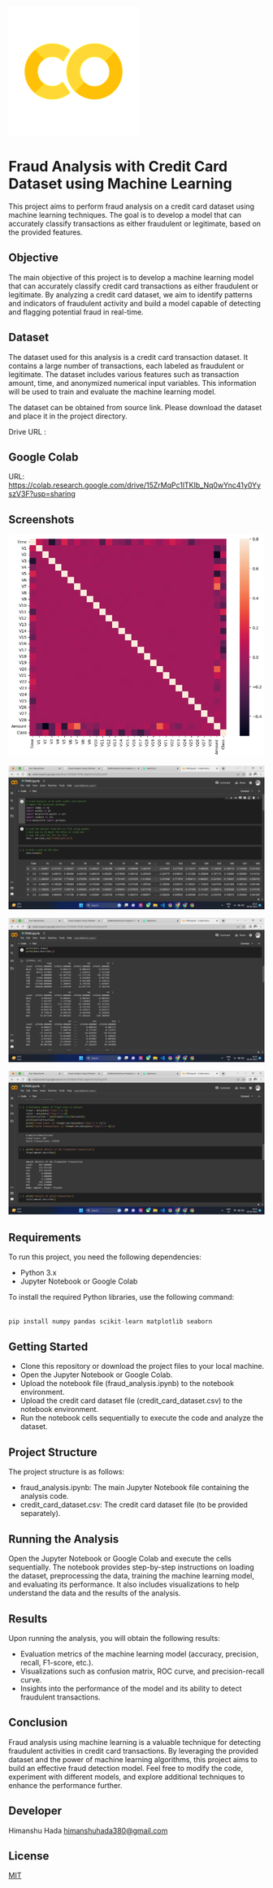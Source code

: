 
![Google Collab Screenshot](./googlecollablogo.png)


# Fraud Analysis with Credit Card Dataset using Machine Learning
This project aims to perform fraud analysis on a credit card dataset using machine learning techniques. The goal is to develop a model that can accurately classify transactions as either fraudulent or legitimate, based on the provided features.

## Objective
The main objective of this project is to develop a machine learning model that can accurately classify credit card transactions as either fraudulent or legitimate. By analyzing a credit card dataset, we aim to identify patterns and indicators of fraudulent activity and build a model capable of detecting and flagging potential fraud in real-time.

## Dataset
The dataset used for this analysis is a credit card transaction dataset. It contains a large number of transactions, each labeled as fraudulent or legitimate. The dataset includes various features such as transaction amount, time, and anonymized numerical input variables. This information will be used to train and evaluate the machine learning model.

The dataset can be obtained from source link. Please download the dataset and place it in the project directory.

 Drive URL : 


## Google Colab
URL: https://colab.research.google.com/drive/15ZrMqPc1lTKIb_Nq0wYnc41y0YyszV3F?usp=sharing


## Screenshots
![FA  Screenshot](./graph.png)

![FA 2 Screenshot](./fad.png)

![FA 3 Screenshot](./fad2.png)

![FA 4 Screenshot](./fad3.png)


## Requirements
To run this project, you need the following dependencies:

- Python 3.x
- Jupyter Notebook or Google Colab

To install the required Python libraries, use the following command:


```python

pip install numpy pandas scikit-learn matplotlib seaborn


```

## Getting Started
- Clone this repository or download the project files to your local machine.
- Open the Jupyter Notebook or Google Colab.
- Upload the notebook file (fraud_analysis.ipynb) to the notebook environment.
- Upload the credit card dataset file (credit_card_dataset.csv) to the notebook environment.
- Run the notebook cells sequentially to execute the code and analyze the dataset.

## Project Structure
The project structure is as follows:

- fraud_analysis.ipynb: The main Jupyter Notebook file containing the analysis code.
- credit_card_dataset.csv: The credit card dataset file (to be provided separately).

## Running the Analysis
Open the Jupyter Notebook or Google Colab and execute the cells sequentially. The notebook provides step-by-step instructions on loading the dataset, preprocessing the data, training the machine learning model, and evaluating its performance. It also includes visualizations to help understand the data and the results of the analysis.

## Results
Upon running the analysis, you will obtain the following results:

- Evaluation metrics of the machine learning model (accuracy, precision, recall, F1-score, etc.).
- Visualizations such as confusion matrix, ROC curve, and precision-recall curve.
- Insights into the performance of the model and its ability to detect fraudulent transactions.

## Conclusion
Fraud analysis using machine learning is a valuable technique for detecting fraudulent activities in credit card transactions. By leveraging the provided dataset and the power of machine learning algorithms, this project aims to build an effective fraud detection model. Feel free to modify the code, experiment with different models, and explore additional techniques to enhance the performance further.


## Developer 
Himanshu Hada
himanshuhada380@gmail.com


## License

[MIT](https://choosealicense.com/licenses/mit/)
